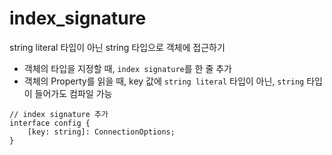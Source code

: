 # index_signature

string literal 타입이 아닌 string 타입으로 객체에 접근하기

-   객체의 타입을 지정할 때, `index signature`를 한 줄 추가
-   객체의 Property를 읽을 때, key 값에 `string literal` 타입이 아닌, `string` 타입이 들어가도 컴파일 가능

```
// index signature 추가
interface config {
    [key: string]: ConnectionOptions;
}
```
